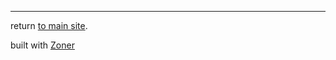 ---
return [to main site](https://klug.neocities.org).

built with [Zoner](https://zone-builder.neocities.org/)